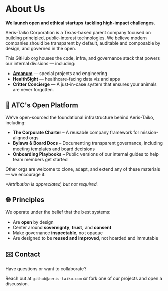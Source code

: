 # About Us

**We launch open and ethical startups tackling high-impact challenges.**

Aeris-Taiko Corporation is a Texas-based parent company focused on building principled, public-interest technologies. We believe modern companies should be transparent by default, auditable and composable by design, and governed in the open.

This GitHub org houses the code, infra, and governance stack that powers our internal divisions — including:

- **[Arcanum](https://github.com/atc-arcanum)** — special projects and engineering
- **HealthSight** — healthcare-facing data viz and apps
- **Critter Concierge** — A just-in-case system that ensures your animals are never forgotten.

## 🧱 ATC's Open Platform

We’ve open-sourced the foundational infrastructure behind Aeris-Taiko, including:

- **The Corporate Charter** – A reusable company framework for mission-aligned orgs
- **Bylaws & Board Docs** – Documenting transparent governance, including meeting templates and board decisions
- **Onboarding Playbooks** – Public versions of our internal guides to help team members get started

Other orgs are welcome to clone, adapt, and extend any of these materials — we encourage it. 

_*Attribution is appreciated, but not required._

## 🌐 Principles

We operate under the belief that the best systems:
- Are **open** by design
- Center around **sovereignty**, **trust**, and **consent**
- Make governance **inspectable**, not opaque
- Are designed to be **reused and improved**, not hoarded and immutable

## ✉️ Contact

Have questions or want to collaborate?  

Reach out at `github@aeris-taiko.com` or fork one of our projects and open a discussion.